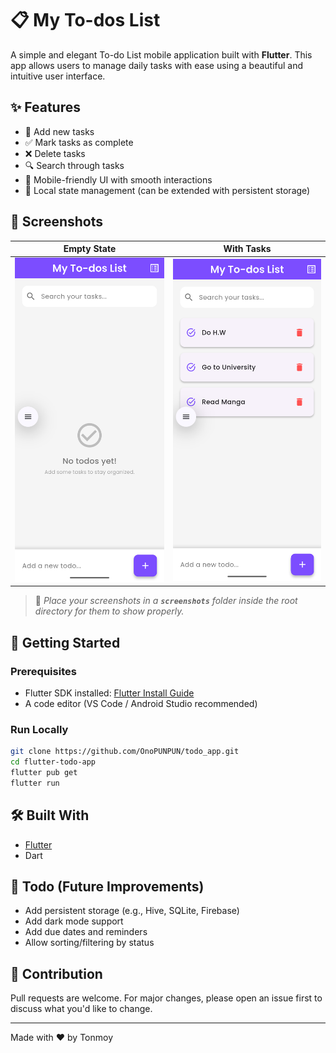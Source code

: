 # 📋 My To-dos List

A simple and elegant To-do List mobile application built with **Flutter**. This app allows users to manage daily tasks with ease using a beautiful and intuitive user interface.

## ✨ Features

* 📌 Add new tasks
* ✅ Mark tasks as complete
* ❌ Delete tasks
* 🔍 Search through tasks
* 📱 Mobile-friendly UI with smooth interactions
* 📎 Local state management (can be extended with persistent storage)

## 📸 Screenshots

| Empty State                                                 | With Tasks                                                 |
|-------------------------------------------------------------|------------------------------------------------------------|
| ![Empty State](screenshots/Screenshot_20250506_142715.png)  | ![With Tasks](screenshots/Screenshot_20250506_142823.png)  |

> 📁 *Place your screenshots in a **`screenshots`** folder inside the root directory for them to show properly.*

## 🚀 Getting Started

### Prerequisites

* Flutter SDK installed: [Flutter Install Guide](https://flutter.dev/docs/get-started/install)
* A code editor (VS Code / Android Studio recommended)

### Run Locally

```bash
git clone https://github.com/OnoPUNPUN/todo_app.git
cd flutter-todo-app
flutter pub get
flutter run
```

## 🛠 Built With

* [Flutter](https://flutter.dev/)
* Dart

## 📌 Todo (Future Improvements)

* Add persistent storage (e.g., Hive, SQLite, Firebase)
* Add dark mode support
* Add due dates and reminders
* Allow sorting/filtering by status

## 🙌 Contribution

Pull requests are welcome. For major changes, please open an issue first to discuss what you'd like to change.

---

Made with ❤️ by Tonmoy
